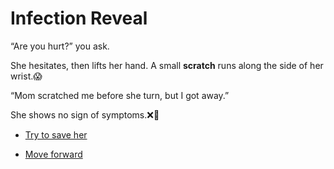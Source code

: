 # Infection Reveal

“Are you hurt?” you ask.

She hesitates, then lifts her hand.
A small **scratch** runs along the side of her wrist.😱

“Mom scratched me before she turn, but I got away.”

She shows no sign of symptoms.❌🤒

- [Try to save her](./scene7B.md)

- [Move forward](./scene6B.md)

